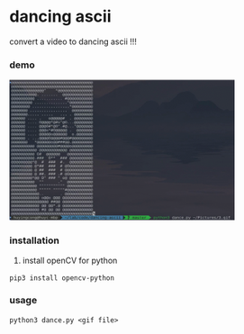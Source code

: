 # dancing ascii

convert a video to dancing ascii !!!

### demo

<img src="demo/demo.gif" width="400" height="250">

### installation

1. install openCV for python

```
pip3 install opencv-python
```

### usage

```
python3 dance.py <gif file>
```